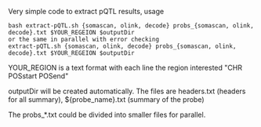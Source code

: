 
Very simple code to extract pQTL results, usage
 ```
 bash extract-pQTL.sh {somascan, olink, decode} probs_{somascan, olink, decode}.txt $YOUR_REGEION $outputDir
 or the same in parallel with error checking
 extract-pQTL.sh {somascan, olink, decode} probs_{somascan, olink, decode}.txt $YOUR_REGEION $outputDir
 ```

YOUR\_REGION is a text format with each line the region interested "CHR POSstart POSend"

outputDir will be created automatically. The files are headers.txt (headers for all summary), ${probe\_name}.txt (summary of the probe)

The probs_\*.txt could be divided into smaller files for parallel.  



